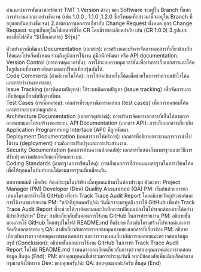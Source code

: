 คำแนะนำการพัฒนาซอฟต์แวร์ TMT
  1.Version ต่างๆ ของ Software จะอยู่ใน Branch ที่แยกการทำงานออกมาอย่างชัดเจน (เช่น 1.0.0 , 1.1.0 ,1.2.0
   ซึ่งทั้งหมดที่กล่าวมานี้จะอยู่ใน Branch ที่อยู่แยกกันอย่างชัดเจน)
  2.ถ้าต้องการเอกสารเกี่ยวกับ Change Request ทั้งหมด ทุกๆ Change Request จะถูกเก็บอยู่ในโฟลเดอร์ที่ชื่อ CR
  โดยมีรายละเอียดกำกับ เช่น (CR 1.0.0)
  3.รูปแบบของชื่อไฟล์คือ "${ชื่อเอกสาร} ${รุ่น}"

ตัวอย่างกรณีพัฒนา
    Documentation (เอกสาร): การสร้างและบริหารจัดการเอกสารที่เกี่ยวข้องกับโค้ดและโปรเจ็คทั้งหมด รวมถึงคู่มือการใช้งาน คู่มือนักพัฒนา หรือ API documentation.
    Version Control (การควบคุมเวอร์ชัน): การใช้ระบบควบคุมเวอร์ชันเพื่อทำการเก็บเอกสารและโค้ดในรูปแบบที่สามารถติดตามและเปรียบเทียบรุ่นกันได้.  
    Code Comments (คำอธิบายในโค้ด): การใส่คำอธิบายในโค้ดเพื่อช่วยในการทำความเข้าใจโค้ดและการทำงานของระบบ.  
    Issue Tracking (การติดตามปัญหา): ใช้ระบบติดตามปัญหา (issue tracking) เพื่อจัดการและเก็บข้อมูลเกี่ยวกับปัญหาที่พบ.  
    Test Cases (กรณีทดสอบ): เอกสารที่ระบุกรณีการทดสอบ (test cases) เพื่อการทดสอบโค้ดและตรวจสอบความถูกต้อง.  
    Architecture Documentation (เอกสารอุปกรณ์): การบริหารจัดการเอกสารที่เป็นไปตามการออกแบบและโครงสร้างของระบบ.
    API Documentation (เอกสาร API): การเก็บเอกสารเกี่ยวกับ Application Programming Interface (API) ที่ถูกพัฒนา.  
    Deployment Documentation (เอกสารการให้บริการ): เอกสารที่อธิบายกระบวนการการนำไปใช้งาน (deployment) รวมถึงการปรับปรุงและการประสานงาน.  
    Security Documentation (เอกสารด้านความปลอดภัย): เอกสารที่แสดงถึงมาตรฐานและวิธีการปรับปรุงความปลอดภัยของโค้ดและระบบ.  
    Coding Standards (มาตรฐานการเขียนโค้ด): การเก็บเอกสารที่กำหนดมาตรฐานในการเขียนโค้ด เพื่อให้ทุกคนในทีมทำงานได้ตามมาตรฐานที่เหมือนกัน.

บทบาทสมมติ
    เซ็ตอัพ: ห้องประชุมในบริษัท
    เมื่อทุกคนเข้ามาในห้องประชุม
    ตัวละคร:
        Project Manager (PM)
        Developer (Dev)
        Quality Assurance (QA)
    PM: เริ่มต้นด้วยการนำเสนอโครงการที่จะใช้ GitHub เพื่อทำ Track Trace Audit Report โดยอธิบายวัตถุประสงค์และการใช้งานของรายงาน
    PM: "สวัสดีทุกคนครับ/ค่ะ วันนี้เราจะมาพูดถึงการใช้ GitHub เพื่อทำ Track Trace Audit Report ที่จะช่วยให้เราติดตามและบันทึกการเปลี่ยนแปลงในโปรเจกต์ของเราได้อย่างมีประสิทธิภาพ"
    Dev: สงสัยเกี่ยวกับขั้นตอนการใช้งาน GitHub ในการทำรายงาน
    PM: อธิบายขั้นตอนการใช้ GitHub โดยสรุปในไฟล์ README.md ที่อธิบายเกี่ยวกับโครงสร้างโปรเจกต์และการจัดเก็บเอกสารต่าง ๆ
    QA: สงสัยเกี่ยวกับการตรวจสอบคุณภาพของเอกสารที่เกี่ยวข้อง
    PM: อธิบายเกี่ยวกับการตรวจสอบคุณภาพของเอกสาร และการวางแผนเกี่ยวกับการทดสอบและตรวจสอบข้อมูล
    สรุป (Conclusion):
        อธิบายขั้นตอนการใช้งาน GitHub ในการทำ Track Trace Audit Report ในไฟล์ README.md
        กำหนดรายละเอียดเกี่ยวกับการตรวจสอบคุณภาพและการทดสอบข้อมูล
    สิ้นสุด (End):
        PM: ขอบคุณทุกคนที่เข้าร่วมการประชุมวันนี้ หากมีข้อสงสัยเพิ่มเติมหรือคำถามกรุณาแจ้งให้ทราบ
        Dev: ขอบคุณครับ/ค่ะ
        QA: ขอบคุณมากค่ะ/ครับ
    สิ้นสุด (End)
